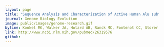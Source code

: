 ```yaml
---
layout: page
title: "Sequence Analysis and Characterization of Active Human Alu subfamilies Based on the 1000 Genomes Pilot Project"
journal: Genome Biology Evolution
image: public/images/genome-research.gif
byline: Konkel MK, Walker JA, Hotard AB, Ranck MC, Fontenot CC, Storer J, Stewart C, Marth GT; 1000 Genomes Consortium, Batzer MA. 2015.
link: http://www.ncbi.nlm.nih.gov/pubmed/26319576
github: 
---
```


 
